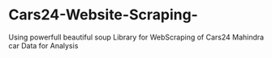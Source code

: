 # Cars24-Website-Scraping-
Using powerfull beautiful soup Library for WebScraping of Cars24 Mahindra car Data for Analysis
